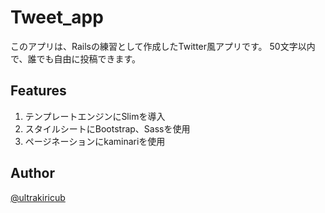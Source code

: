 # Tweet_app
このアプリは、Railsの練習として作成したTwitter風アプリです。
50文字以内で、誰でも自由に投稿できます。
## Features
1. テンプレートエンジンにSlimを導入
2. スタイルシートにBootstrap、Sassを使用
3. ページネーションにkaminariを使用
## Author
[@ultrakiricub](https://twitter.com/ultrakiricub)